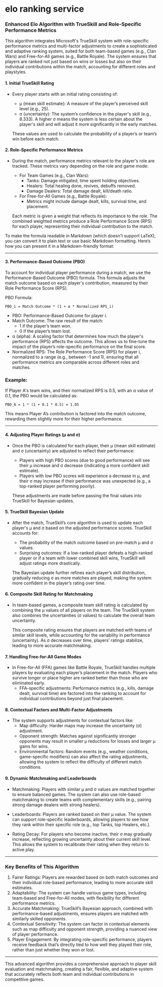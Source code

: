 # elo ranking service


### Enhanced Elo Algorithm with TrueSkill and Role-Specific Performance Metrics

This algorithm integrates Microsoft's TrueSkill system with role-specific performance metrics and multi-factor adjustments to create a sophisticated and adaptive ranking system, suited for both team-based games (e.g., Clan Wars) and Free-for-All games (e.g., Battle Royale). The system ensures that players are ranked not just based on wins or losses but also on their individual contributions within the match, accounting for different roles and playstyles.

#### 1. Initial TrueSkill Rating
- Every player starts with an initial rating consisting of:
    - μ (mean skill estimate): A measure of the player’s perceived skill level (e.g., 25).
    - σ (uncertainty): The system’s confidence in the player's skill (e.g., 8.333). A higher σ means the system is less certain about the player's skill and will adjust it more significantly in the early matches.

  These values are used to calculate the probability of a player’s or team’s win before each match.

#### 2. Role-Specific Performance Metrics
- During the match, performance metrics relevant to the player's role are tracked. These metrics vary depending on the role and game mode:
    - For Team Games (e.g., Clan Wars):
        - Tanks: Damage mitigated, time spent holding objectives.
        - Healers: Total healing done, revives, debuffs removed.
        - Damage Dealers: Total damage dealt, kill/death ratio.
    - For Free-for-All Games (e.g., Battle Royale):
        - Metrics might include damage dealt, kills, survival time, and placement.

  Each metric is given a weight that reflects its importance to the role. The combined weighted metrics produce a Role Performance Score (RPS) for each player, representing their individual contribution to the match.

To make the formula readable in Markdown (which doesn't support LaTeX), you can convert it to plain text or use basic Markdown formatting. Here’s how you can present it in a Markdown-friendly format:

---

#### 3. Performance-Based Outcome (PBO)

To account for individual player performance during a match, we use the Performance-Based Outcome (PBO) formula. This formula adjusts the match outcome based on each player's contribution, measured by their Role Performance Score (RPS).

PBO Formula:

`PBO_i = Match Outcome * (1 + α * Normalized RPS_i)`

- PBO: Performance-Based Outcome for player i.
- Match Outcome: The raw result of the match:
    - 1 if the player’s team won.
    - 0 if the player’s team lost.
- α (alpha): A scaling factor that determines how much the player's performance (RPS) affects the outcome. This allows us to fine-tune the impact of the player’s role-specific performance on the final score.
- Normalized RPS: The Role Performance Score (RPS) for player i, normalized to a range (e.g., between -1 and 1), ensuring that all performance metrics are comparable across different roles and matches.

### Example:
If Player A's team wins, and their normalized RPS is 0.5, with an α value of 0.1, the PBO would be calculated as:

`PBO_A = 1 * (1 + 0.1 * 0.5) = 1.05`

This means Player A’s contribution is factored into the match outcome, rewarding them slightly more for their higher performance.

---

#### 4. Adjusting Player Ratings (μ and σ)
- Once the PBO is calculated for each player, their μ (mean skill estimate) and σ (uncertainty) are adjusted to reflect their performance:
    - Players with high PBO scores (due to good performance) will see their μ increase and σ decrease (indicating a more confident skill estimate).
    - Players with low PBO scores will experience a decrease in μ, and their σ may increase if their performance was unexpected (e.g., a top-ranked player performing poorly).

  These adjustments are made before passing the final values into TrueSkill for Bayesian updates.

#### 5. TrueSkill Bayesian Update
- After the match, TrueSkill’s core algorithm is used to update each player's μ and σ based on the adjusted performance scores. TrueSkill accounts for:
    - The probability of the match outcome based on pre-match μ and σ values.
    - Surprising outcomes: If a low-ranked player defeats a high-ranked player or if a team with lower combined skill wins, TrueSkill will adjust ratings more drastically.

  The Bayesian update further refines each player’s skill distribution, gradually reducing σ as more matches are played, making the system more confident in the player’s rating over time.

#### 6. Composite Skill Rating for Matchmaking
- In team-based games, a composite team skill rating is calculated by combining the μ values of all players on the team. The TrueSkill system also combines the uncertainties (σ values) to calculate the overall team uncertainty.

  This composite rating ensures that players are matched with teams of similar skill levels, while accounting for the variability in performance (uncertainty). As σ decreases over time, players’ ratings stabilize, leading to more accurate matchmaking.

#### 7. Handling Free-for-All Game Modes
- In Free-for-All (FFA) games like Battle Royale, TrueSkill handles multiple players by evaluating each player’s placement in the match. Players who survive longer or place higher are ranked better than those who are eliminated early.
    - FFA-specific adjustments: Performance metrics (e.g., kills, damage dealt, survival time) are factored into the ranking to account for individual contributions beyond just final placement.

#### 8. Contextual Factors and Multi-Factor Adjustments
- The system supports adjustments for contextual factors like:
    - Map difficulty: Harder maps may increase the uncertainty (σ) adjustment.
    - Opponent strength: Matches against significantly stronger opponents may result in smaller μ reductions for losses and larger μ gains for wins.
    - Environmental factors: Random events (e.g., weather conditions, game-specific modifiers) can also affect the rating adjustments, allowing the system to reflect the difficulty of different match conditions.

#### 9. Dynamic Matchmaking and Leaderboards
- Matchmaking: Players with similar μ and σ values are matched together to ensure balanced games. The system can also use role-based matchmaking to create teams with complementary skills (e.g., pairing strong damage dealers with strong healers).

- Leaderboards: Players are ranked based on their μ value. The system can support role-specific leaderboards, allowing players to see how they rank within their specific role (e.g., top Tanks, top Healers, etc.).

- Rating Decay: For players who become inactive, their σ may gradually increase, reflecting growing uncertainty about their current skill level. This allows the system to recalibrate their rating when they return to active play.

---

### Key Benefits of This Algorithm
1. Fairer Ratings: Players are rewarded based on both match outcomes and their individual role-based performance, leading to more accurate skill estimates.
2. Adaptability: The system can handle various game types, including team-based and Free-for-All modes, with flexibility for different performance metrics.
3. Accurate Matchmaking: TrueSkill’s Bayesian approach, combined with performance-based adjustments, ensures players are matched with similarly skilled opponents.
4. Contextual Sensitivity: The system can factor in contextual elements such as map difficulty and opponent strength, providing a nuanced view of player performance.
5. Player Engagement: By integrating role-specific performance, players receive feedback that’s directly tied to how well they played their role, rather than just whether they won or lost.

---

This advanced algorithm provides a comprehensive approach to player skill evaluation and matchmaking, creating a fair, flexible, and adaptive system that accurately reflects both team and individual contributions in competitive games.